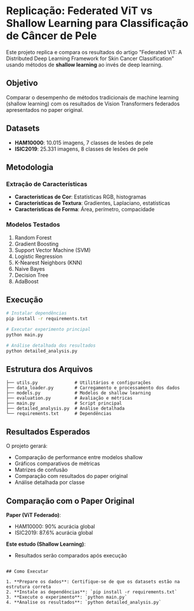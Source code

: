 # Replicação: Federated ViT vs Shallow Learning para Classificação de Câncer de Pele

Este projeto replica e compara os resultados do artigo "Federated ViT: A Distributed Deep Learning Framework for Skin Cancer Classification" usando métodos de **shallow learning** ao invés de deep learning.

## Objetivo

Comparar o desempenho de métodos tradicionais de machine learning (shallow learning) com os resultados de Vision Transformers federados apresentados no paper original.

## Datasets

- **HAM10000**: 10.015 imagens, 7 classes de lesões de pele
- **ISIC2019**: 25.331 imagens, 8 classes de lesões de pele

## Metodologia

### Extração de Características
- **Características de Cor**: Estatísticas RGB, histogramas
- **Características de Textura**: Gradientes, Laplaciano, estatísticas
- **Características de Forma**: Área, perímetro, compacidade

### Modelos Testados
1. Random Forest
2. Gradient Boosting
3. Support Vector Machine (SVM)
4. Logistic Regression
5. K-Nearest Neighbors (KNN)
6. Naive Bayes
7. Decision Tree
8. AdaBoost

## Execução

```bash
# Instalar dependências
pip install -r requirements.txt

# Executar experimento principal
python main.py

# Análise detalhada dos resultados
python detailed_analysis.py
```

## Estrutura dos Arquivos

```
├── utils.py              # Utilitários e configurações
├── data_loader.py        # Carregamento e processamento dos dados
├── models.py             # Modelos de shallow learning
├── evaluation.py         # Avaliação e métricas
├── main.py               # Script principal
├── detailed_analysis.py  # Análise detalhada
└── requirements.txt      # Dependências
```

## Resultados Esperados

O projeto gerará:
- Comparação de performance entre modelos shallow
- Gráficos comparativos de métricas
- Matrizes de confusão
- Comparação com resultados do paper original
- Análise detalhada por classe

## Comparação com o Paper Original

**Paper (ViT Federado)**:
- HAM10000: 90% acurácia global
- ISIC2019: 87.6% acurácia global

**Este estudo (Shallow Learning)**:
- Resultados serão comparados após execução
```

## Como Executar

1. **Prepare os dados**: Certifique-se de que os datasets estão na estrutura correta
2. **Instale as dependências**: `pip install -r requirements.txt`
3. **Execute o experimento**: `python main.py`
4. **Analise os resultados**: `python detailed_analysis.py`